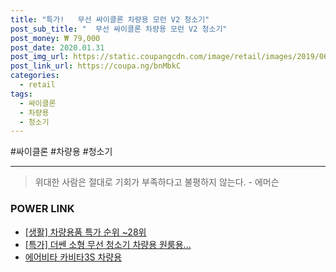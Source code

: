 ```yaml
--- 
title: "특가!   무선 싸이클론 차량용 모런 V2 청소기" 
post_sub_title: "  무선 싸이클론 차량용 모런 V2 청소기" 
post_money: ₩ 79,000 
post_date: 2020.01.31 
post_img_url: https://static.coupangcdn.com/image/retail/images/2019/06/04/15/3/c2dc7a79-9eea-4d9a-bb44-d3155dc11909.jpg 
post_link_url: https://coupa.ng/bnMbkC 
categories: 
  - retail 
tags: 
  - 싸이클론 
  - 차량용 
  - 청소기 
--- 
```

  #싸이클론 #차량용 #청소기 
<hr> 

> 위대한 사람은 절대로 기회가 부족하다고 불평하지 않는다. - 에머슨 


### POWER LINK

* <a href="https://blog.naver.com/sakai111/221785714404" target="_blank"> [생활] 차량용품 특가 순위 ~28위</a>
* <a href="https://blog.naver.com/santokki14/221791958490" target="_blank">[특가] 더쎈 소형 무선 청소기 차량용 원룸용...</a>
* <a href="https://blog.naver.com/fasyy4321/221784459848" target="_blank">에어비타 카비타3S 차량용</a>
